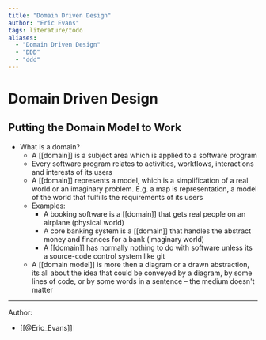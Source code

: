 ```yaml
---
title: "Domain Driven Design"
author: "Eric Evans"
tags: literature/todo
aliases:
  - "Domain Driven Design"
  - "DDD"
  - "ddd"
---
```


# Domain Driven Design

## Putting the Domain Model to Work
- What is a domain?
	- A [[domain]] is a subject area which is applied to a software program
	- Every software program relates to activities, workflows, interactions and interests of its users
	- A [[domain]] represents a model, which is a simplification of a real world or an imaginary problem. E.g. a map is representation, a model of the world that fulfills the requirements of its users
	- Examples:
		- A booking software is a [[domain]] that gets real people on an airplane (physical world)
		- A core banking system is a [[domain]] that handles the abstract money and finances for a bank (imaginary world)
		- A [[domain]] has normally nothing to do with software unless its a source-code control system like git
	- A [[domain model]] is more then a diagram or a drawn abstraction, its all about the idea that could be conveyed by a diagram, by some lines of code, or by some words in a sentence – the medium doesn't matter


***

Author:
- [[@Eric_Evans]]
